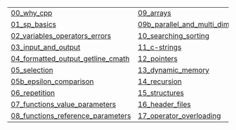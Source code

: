 |   |   |
|---|---|
| [00_why_cpp](?p=00_why_cpp) | [09_arrays](?p=09_arrays) |
| [01_sp_basics](?p=01_sp_basics) | [09b_parallel_and_multi_dim_arrays](?p=09b_parallel_and_multi_dim_arrays) |
| [02_variables_operators_errors](?p=02_variables_operators_errors) | [10_searching_sorting](?p=10_searching_sorting) |
| [03_input_and_output](?p=03_input_and_output) | [11_c-strings](?p=11_c-strings) |
| [04_formatted_output_getline_cmath](?p=04_formatted_output_getline_cmath) | [12_pointers](?p=12_pointers) |
| [05_selection](?p=05_selection) | [13_dynamic_memory](?p=13_dynamic_memory) |
| [05b_epsilon_comparison](?p=05b_epsilon_comparison) | [14_recursion](?p=14_recursion) |
| [06_repetition](?p=06_repetition) | [15_structures](?p=15_structures) |
| [07_functions_value_parameters](?p=07_functions_value_parameters) | [16_header_files](?p=16_header_files) |
| [08_functions_reference_parameters](?p=08_functions_reference_parameters) | [17_operator_overloading](?p=17_operator_overloading) |

